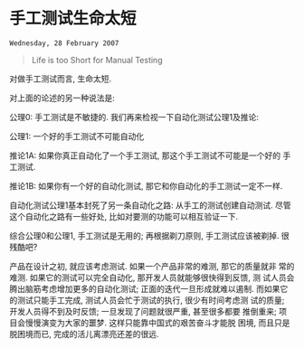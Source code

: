 # 手工测试生命太短
`Wednesday, 28 February 2007`
>
> Life is too Short for Manual Testing

对做手工测试而言, 生命太短.

对上面的论述的另一种说法是:

公理0: 手工测试是不敏捷的. 我们再来检视一下自动化测试公理1及推论:

公理1: 一个好的手工测试不可能自动化

推论1A: 如果你真正自动化了一个手工测试, 那这个手工测试不可能是一个好的
手工测试.

推论1B: 如果你有一个好的自动化测试, 那它和你自动化的手工测试一定不一样.

自动化测试公理1基本封死了另一条自动化之路: 从手工的测试创建自动测试.
尽管这个自动化之路有一些好处, 比如对要测的功能可以相互验证一下.

综合公理0和公理1, 手工测试是无用的; 再根据剃刀原则, 手工测试应该被剃掉.
很残酷吧?

产品在设计之初, 就应该考虑测试. 如果一个产品非常的难测, 那它的质量就非
常的难测. 如果它的测试可以完全自动化, 那开发人员就能够很快得到反馈, 测
试人员会腾出脑筋考虑增加更多的自动化测试; 正面的迭代一旦形成就难以遏制.
而如果它的测试只能手工完成, 测试人员会忙于测试的执行, 很少有时间考虑测
试的质量; 开发人员得不到及时反馈; 一旦发现了问题就很严重, 甚至很多都要
推倒重来; 项目会慢慢演变为大家的噩梦. 这样只能靠中国式的艰苦奋斗才能脱
困境, 而且只是脱困境而已, 完成的活儿离漂亮还差的很远.
